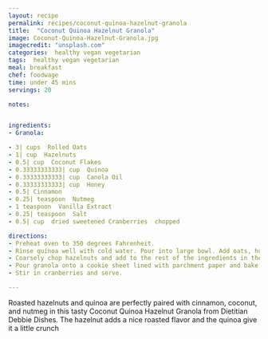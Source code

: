 ```yaml
---
layout: recipe
permalink: recipes/coconut-quinoa-hazelnut-granola
title:  "Coconut Quinoa Hazelnut Granola"
image: Coconut-Quinoa-Hazelnut-Granola.jpg
imagecredit: "unsplash.com"
categories:  healthy vegan vegetarian
tags:  healthy vegan vegetarian
meal: breakfast
chef: foodwage
time: under 45 mins
servings: 20

notes:


ingredients:
- Granola:

- 3| cups  Rolled Oats
- 1| cup  Hazelnuts
- 0.5| cup  Coconut Flakes
- 0.33333333333| cup  Quinoa
- 0.33333333333| cup  Canola Oil
- 0.33333333333| cup  Honey
- 0.5| Cinnamon
- 0.25| teaspoon  Nutmeg
- 1 teaspoon  Vanilla Extract
- 0.25| teaspoon  Salt
- 0.5| cup  dried sweetened Cranberries  chopped

directions:
- Preheat oven to 350 degrees Fahrenheit.
- Rinse quinoa well with cold water. Pour into large bowl. Add oats, honey, oil, cinnamon, nutmeg, vanilla, salt, and coconut.
- Coarsely chop hazelnuts and add to the rest of the ingredients in the large bowl. Stir ingredients together until combined.
- Pour granola onto a cookie sheet lined with parchment paper and bake for 35-45 minutes or until lightly browned. Allow granola to cool on elevated cookie sheet. (It will crisp up as it cools.)
- Stir in cranberries and serve.

---
```


Roasted hazelnuts and quinoa are perfectly paired with cinnamon, coconut, and nutmeg in this tasty Coconut Quinoa Hazelnut Granola from Dietitian Debbie Dishes. The hazelnut adds a nice roasted flavor and the quinoa give it a little crunch